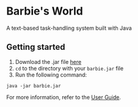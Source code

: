 # Barbie's World

A text-based task-handling system built with Java

## Getting started

1. Download the .jar file [here](https://github.com/applepiofmyeye/ip/blob/master/barbie/barbie.jar)
2. `cd` to the directory with your `barbie.jar` file
3. Run the following command:
```agsl
java -jar barbie.jar
```
For more information, refer to the [User Guide](https://applepiofmyeye.github.io/ip/).
